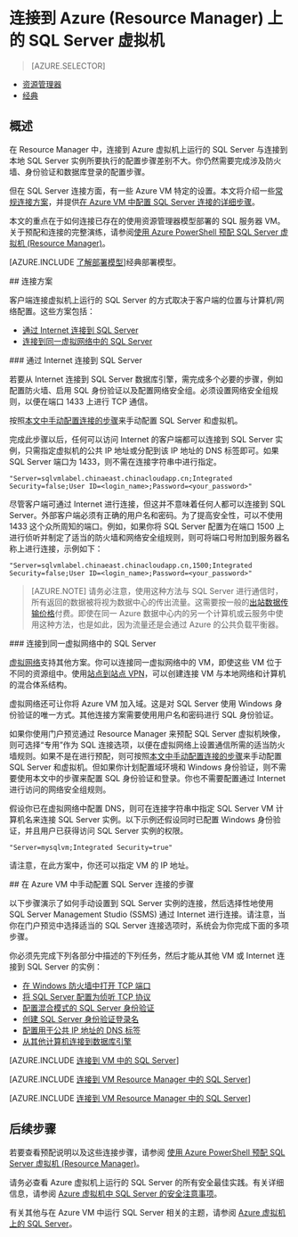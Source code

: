 <!-- ARM: tested -->

<properties 
	pageTitle="连接到 SQL Server 虚拟机 (Resource Manager) | Azure"
	description="本主题使用通过经典部署模型创建的资源并介绍了如何在 Azure 中连接到虚拟机上运行的 SQL Server。方案根据网络配置和客户端位置的不同而异。"
	services="virtual-machines-windows"
	documentationCenter="na"
	authors="rothja"
	manager="jeffreyg"
	editor="monicar"    
	tags="azure-service-management"/>
<tags 
	ms.service="virtual-machines-windows"
	ms.date="03/24/2016"
	wacn.date="06/29/2016"/>

# 连接到 Azure (Resource Manager) 上的 SQL Server 虚拟机

> [AZURE.SELECTOR]
- [资源管理器](/documentation/articles/virtual-machines-windows-sql-connect/)
- [经典](/documentation/articles/virtual-machines-windows-classic-sql-connect/)

## 概述

在 Resource Manager 中，连接到 Azure 虚拟机上运行的 SQL Server 与连接到本地 SQL Server 实例所要执行的配置步骤差别不大。你仍然需要完成涉及防火墙、身份验证和数据库登录的配置步骤。

但在 SQL Server 连接方面，有一些 Azure VM 特定的设置。本文将介绍一些[常规连接方案](#connection-scenarios)，并提供[在 Azure VM 中配置 SQL Server 连接的详细步骤](#steps-for-manually-configuring-sql-server-connectivity-in-an-azure-vm)。

本文的重点在于如何连接已存在的使用资源管理器模型部署的 SQL 服务器 VM。关于预配和连接的完整演练，请参阅[使用 Azure PowerShell 预配 SQL Server 虚拟机 (Resource Manager)](/documentation/articles/virtual-machines-windows-ps-sql-create/)。

[AZURE.INCLUDE [了解部署模型](../includes/learn-about-deployment-models-rm-include.md)]经典部署模型。

##<a name="connection-scenarios"></a> 连接方案

客户端连接虚拟机上运行的 SQL Server 的方式取决于客户端的位置与计算机/网络配置。这些方案包括：

- [通过 Internet 连接到 SQL Server](#connect-to-sql-server-over-the-internet)
- [连接到同一虚拟网络中的 SQL Server](#connect-to-sql-server-in-the-same-virtual-network)

###<a name="connect-to-sql-server-over-the-internet"></a> 通过 Internet 连接到 SQL Server

若要从 Internet 连接到 SQL Server 数据库引擎，需完成多个必要的步骤，例如配置防火墙、启用 SQL 身份验证以及配置网络安全组。必须设置网络安全组规则，以便在端口 1433 上进行 TCP 通信。

按照[本文中手动配置连接的步骤](#steps-for-manually-configuring-sql-server-connectivity-in-an-azure-vm)来手动配置 SQL Server 和虚拟机。

完成此步骤以后，任何可以访问 Internet 的客户端都可以连接到 SQL Server 实例，只需指定虚拟机的公共 IP 地址或分配到该 IP 地址的 DNS 标签即可。如果 SQL Server 端口为 1433，则不需在连接字符串中进行指定。

	"Server=sqlvmlabel.chinaeast.chinacloudapp.cn;Integrated Security=false;User ID=<login_name>;Password=<your_password>"

尽管客户端可通过 Internet 进行连接，但这并不意味着任何人都可以连接到 SQL Server。外部客户端必须有正确的用户名和密码。为了提高安全性，可以不使用 1433 这个众所周知的端口。例如，如果你将 SQL Server 配置为在端口 1500 上进行侦听并制定了适当的防火墙和网络安全组规则，则可将端口号附加到服务器名称上进行连接，示例如下：

	"Server=sqlvmlabel.chinaeast.chinacloudapp.cn,1500;Integrated Security=false;User ID=<login_name>;Password=<your_password>"

>[AZURE.NOTE] 请务必注意，使用这种方法与 SQL Server 进行通信时，所有返回的数据被将视为数据中心的传出流量。这需要按一般的[出站数据传输价格](/pricing/details/data-transfer/)付费。即使在同一 Azure 数据中心内的另一个计算机或云服务中使用这种方法，也是如此，因为流量还是会通过 Azure 的公共负载平衡器。

###<a name="connect-to-sql-server-in-the-same-virtual-network"></a> 连接到同一虚拟网络中的 SQL Server

[虚拟网络](/documentation/articles/virtual-networks-overview/)支持其他方案。你可以连接同一虚拟网络中的 VM，即使这些 VM 位于不同的资源组中。使用[站点到站点 VPN](/documentation/articles/vpn-gateway-site-to-site-create/)，可以创建连接 VM 与本地网络和计算机的混合体系结构。

虚拟网络还可让你将 Azure VM 加入域。这是对 SQL Server 使用 Windows 身份验证的唯一方式。其他连接方案需要使用用户名和密码进行 SQL 身份验证。

如果你使用门户预览通过 Resource Manager 来预配 SQL Server 虚拟机映像，则可选择“专用”作为 SQL 连接选项，以便在虚拟网络上设置通信所需的适当防火墙规则。如果不是在进行预配，则可按照[本文中手动配置连接的步骤](#steps-for-manually-configuring-sql-server-connectivity-in-an-azure-vm)来手动配置 SQL Server 和虚拟机。但如果你计划配置域环境和 Windows 身份验证，则不需要使用本文中的步骤来配置 SQL 身份验证和登录。你也不需要配置通过 Internet 进行访问的网络安全组规则。

假设你已在虚拟网络中配置 DNS，则可在连接字符串中指定 SQL Server VM 计算机名来连接 SQL Server 实例。以下示例还假设同时已配置 Windows 身份验证，并且用户已获得访问 SQL Server 实例的权限。

	"Server=mysqlvm;Integrated Security=true" 

请注意，在此方案中，你还可以指定 VM 的 IP 地址。

##<a name="steps-for-manually-configuring-sql-server-connectivity-in-an-azure-vm"></a> 在 Azure VM 中手动配置 SQL Server 连接的步骤

以下步骤演示了如何手动设置到 SQL Server 实例的连接，然后选择性地使用 SQL Server Management Studio (SSMS) 通过 Internet 进行连接。请注意，当你在门户预览中选择适当的 SQL Server 连接选项时，系统会为你完成下面的多项步骤。

你必须先完成下列各部分中描述的下列任务，然后才能从其他 VM 或 Internet 连接到 SQL Server 的实例：

- [在 Windows 防火墙中打开 TCP 端口](#open-tcp-ports-in-the-windows-firewall-for-the-default-instance-of-the-database-engine)
- [将 SQL Server 配置为侦听 TCP 协议](#configure-sql-server-to-listen-on-the-tcp-protocol)
- [配置混合模式的 SQL Server 身份验证](#configure-sql-server-for-mixed-mode-authentication)
- [创建 SQL Server 身份验证登录名](#create-sql-server-authentication-logins)
- [配置用于公共 IP 地址的 DNS 标签](#configure-a-dns-label-for-the-public-ip-address)
- [从其他计算机连接到数据库引擎](#connect-to-the-database-engine-from-another-computer)

[AZURE.INCLUDE [连接到 VM 中的 SQL Server](../includes/virtual-machines-sql-server-connection-steps.md)]

[AZURE.INCLUDE [连接到 VM Resource Manager 中的 SQL Server](../includes/virtual-machines-sql-server-connection-steps-resource-manager-nsg-rule.md)]

[AZURE.INCLUDE [连接到 VM Resource Manager 中的 SQL Server](../includes/virtual-machines-sql-server-connection-steps-resource-manager.md)]

## 后续步骤

若要查看预配说明以及这些连接步骤，请参阅 [使用 Azure PowerShell 预配 SQL Server 虚拟机 (Resource Manager)](/documentation/articles/virtual-machines-windows-ps-sql-create/)。

请务必查看 Azure 虚拟机上运行的 SQL Server 的所有安全最佳实践。有关详细信息，请参阅 [Azure 虚拟机中 SQL Server 的安全注意事项](/documentation/articles/virtual-machines-windows-sql-security/)。

有关其他与在 Azure VM 中运行 SQL Server 相关的主题，请参阅 [Azure 虚拟机上的 SQL Server](/documentation/articles/virtual-machines-windows-sql-server-iaas-overview/)。

<!---HONumber=Mooncake_0411_2016-->